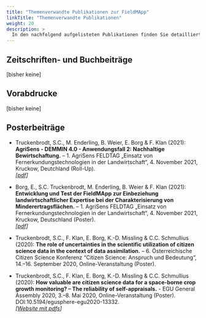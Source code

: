 ```yaml
---
title: "Themenverwandte Publikationen zur FieldMApp"
linkTitle: "Themenverwandte Publikationen"
weight: 20
description: >
  In den nachfolgend aufgelisteten Publikationen finden Sie detaillierte Informationen zu Themen, die mit der FieldMApp und deren Anwendungsfällen verwandt sind. Diese Themen umfassen zum Beispiel die Beschreibung von Test- und Einsatzszenarien der FieldMApp; die Auswertung von Daten, die mittels der FieldMApp erhoben wurden sowie Möglichkeiten zur Inwertsetzung bzw. Wiederverwendung dieser Daten.
---
```



## Zeitschriften- und Buchbeiträge
[bisher keine]

## Vorabdrucke
[bisher keine]

## Posterbeiträge
* Truckenbrodt, S.C., M. Enderling, B. Weier, E. Borg & F. Klan (2021): **AgriSens - DEMMIN 4.0 - Anwendungsfall 2: Nachhaltige Bewirtschaftung.** – 1. AgriSens FELDTAG „Einsatz von Fernerkundungstechnologien in der Landwirtschaft“, 4. November 2021, Kruckow, Deutchland (Roll-Up). <br>
_[[pdf](https://elib.dlr.de/146502/1/Truckenbrodt_etal_2021_RollUp_NachhaltigeBewirtschaftung.pdf)]_

* Borg, E., S.C. Truckenbrodt, M. Enderling, B. Weier & F. Klan (2021): **Entwicklung und Test der FieldMApp zur Einbeziehung landwirtschaftlicher Expertise bei der Charakterisierung von Minderertragsflächen.** – 1. AgriSens FELDTAG „Einsatz von Fernerkundungstechnologien in der Landwirtschaft“, 4. November 2021, Kruckow, Deutschland (Poster). <br>
_[[pdf](https://elib.dlr.de/146509/1/AgriSensFeldtag21_AF2_Poster_FieldMApp_Ziele_final.pdf)]_

* Truckenbrodt, S.C., F. Klan, E. Borg, K.-D. Missling & C.C. Schmullius (2020): **The role of uncertainties in the scientific utilization of citizen science data in the context of data assimilation.** – 6. Österreichische Citizen Science Konferenz “Citizen Science: Anspruch und Bedeutung“, 14.–16. September 2020, Online-Veranstaltung (Poster).

* Truckenbrodt, S.C., F. Klan, E. Borg, K.-D. Missling & C.C. Schmullius (2020): **How valuable are citizen science data for a space-borne crop growth monitoring? – The reliability of self-appraisals.** - EGU General Assembly 2020, 3.–8. Mai 2020, Online-Veranstaltung (Poster). DOI:10.5194/egusphere-egu2020-13332. <br>
_[[Website mit pdfs](https://meetingorganizer.copernicus.org/EGU2020/EGU2020-13332.html)]_


